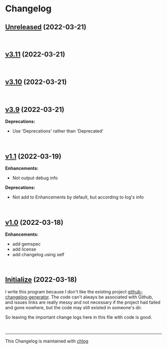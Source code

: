 # Changelog

## [Unreleased](#) (2022-03-21)

<br>

## [v3.11](#) (2022-03-21)

<br>

## [v3.10](#) (2022-03-21)

<br>

## [v3.9](#) (2022-03-21)

**Deprecations:**

- Use 'Deprecations' rather than 'Deprecated'

<br>

## [v1.1](#) (2022-03-19)

**Enhancements:**

- Not output debug info

**Deprecations:**

- Not add to Enhancements by default, but according to log's info

<br>

## [v1.0](#) (2022-03-18)

**Enhancements:**

- add gemspec
- add license
- add changelog using self

<br>

## [Initialize](#) (2022-03-18)

  I write this program because I don't like the existing project [github-changelog-generator](https://github.com/github-changelog-generator/github-changelog-generator). The code can't always be associated with Github, and issues links are really messy and not necessary if the project had failed and gone nowhere, but the code may still existed in someone's dir. 
  
  So leaving the important change logs here in this file with code is good.

<br>

<hr>

This Changelog is maintained with [chlog](https://github.com/ccmywish/chlog)


